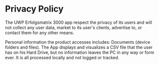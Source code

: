 # Privacy Policy #

The UWP Erfolgsmatrix 3000 app respect the privacy of its users and will not collect any user data, market to its user's clients, advertise to, or contact them for any other means. 

Personal information the product accesses includes: Documents (device folders and files). The App displays and visualizes a CSV file that the user has on his Hard Drive, but no information leaves the PC in any way or form ever. It is all processed locally and not logged or tracked.
